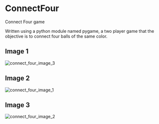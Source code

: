 # ConnectFour
Connect Four game 

Written using a python module named pygame, a two player game that the objective is to connect four balls of the same color.

## Image 1

![connect_four_image_3](https://user-images.githubusercontent.com/93670432/152356254-509b65e2-66cb-45d3-9dbf-8db10c31dd66.png)


## Image 2

![connect_four_image_1](https://user-images.githubusercontent.com/93670432/152355903-7bd463b6-d47b-4872-9c21-07d545ec31c4.png)

## Image 3

![connect_four_image_2](https://user-images.githubusercontent.com/93670432/152355710-1cb7c41e-69c3-40bc-903e-b3f33e72cdb4.png)
